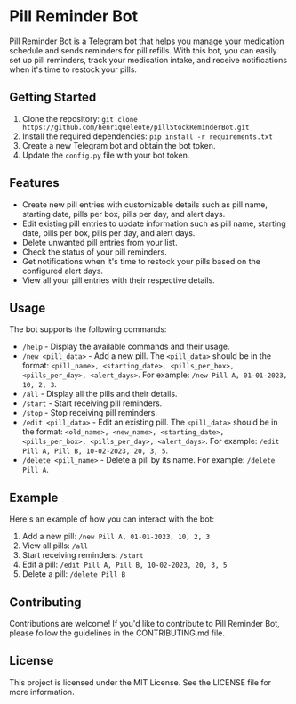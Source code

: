 # Pill Reminder Bot

Pill Reminder Bot is a Telegram bot that helps you manage your medication schedule and sends reminders for pill refills. With this bot, you can easily set up pill reminders, track your medication intake, and receive notifications when it's time to restock your pills.

## Getting Started

1. Clone the repository: `git clone https://github.com/henriqueleote/pillStockReminderBot.git`
2. Install the required dependencies: `pip install -r requirements.txt`
3. Create a new Telegram bot and obtain the bot token.
4. Update the `config.py` file with your bot token.

## Features

- Create new pill entries with customizable details such as pill name, starting date, pills per box, pills per day, and alert days.
- Edit existing pill entries to update information such as pill name, starting date, pills per box, pills per day, and alert days.
- Delete unwanted pill entries from your list.
- Check the status of your pill reminders.
- Get notifications when it's time to restock your pills based on the configured alert days.
- View all your pill entries with their respective details.

## Usage

The bot supports the following commands:

- `/help` - Display the available commands and their usage.
- `/new <pill_data>` - Add a new pill. The `<pill_data>` should be in the format: `<pill_name>, <starting_date>, <pills_per_box>, <pills_per_day>, <alert_days>`. For example: `/new Pill A, 01-01-2023, 10, 2, 3`.
- `/all` - Display all the pills and their details.
- `/start` - Start receiving pill reminders.
- `/stop` - Stop receiving pill reminders.
- `/edit <pill_data>` - Edit an existing pill. The `<pill_data>` should be in the format: `<old_name>, <new_name>, <starting_date>, <pills_per_box>, <pills_per_day>, <alert_days>`. For example: `/edit Pill A, Pill B, 10-02-2023, 20, 3, 5`.
- `/delete <pill_name>` - Delete a pill by its name. For example: `/delete Pill A`.

## Example

Here's an example of how you can interact with the bot:

1. Add a new pill: `/new Pill A, 01-01-2023, 10, 2, 3`
2. View all pills: `/all`
3. Start receiving reminders: `/start`
4. Edit a pill: `/edit Pill A, Pill B, 10-02-2023, 20, 3, 5`
5. Delete a pill: `/delete Pill B`

## Contributing

Contributions are welcome! If you'd like to contribute to Pill Reminder Bot, please follow the guidelines in the CONTRIBUTING.md file.

## License

This project is licensed under the MIT License. See the LICENSE file for more information.
